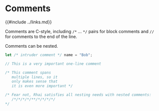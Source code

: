 Comments
========

{{#include ../links.md}}

Comments are C-style, including `/*` ... `*/` pairs for block comments and `//` for comments to the
end of the line.

Comments can be nested.

```rust
let /* intruder comment */ name = "Bob";

// This is a very important one-line comment

/* This comment spans
   multiple lines, so it
   only makes sense that
   it is even more important */

/* Fear not, Rhai satisfies all nesting needs with nested comments:
   /*/*/*/*/**/*/*/*/*/
*/
```
